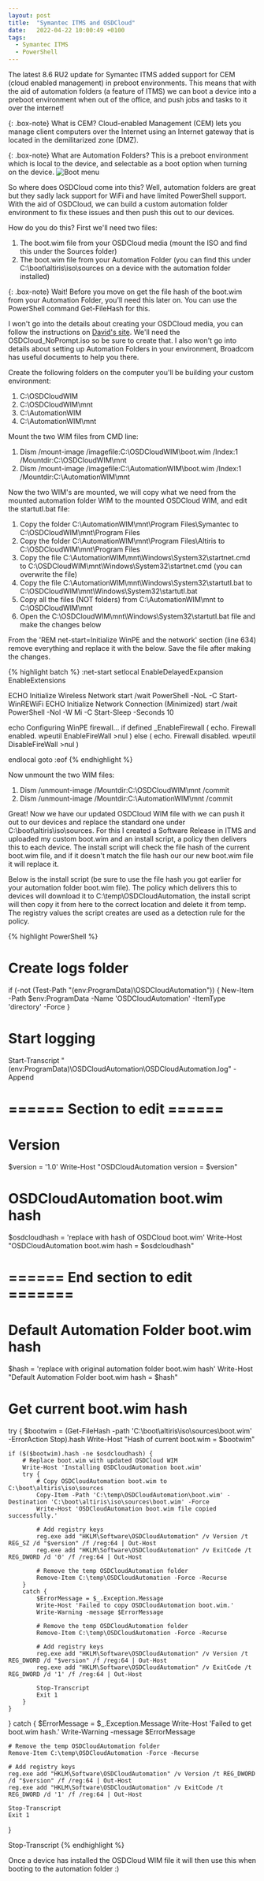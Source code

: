 ```yaml
---
layout: post
title:  "Symantec ITMS and OSDCloud"
date:   2022-04-22 10:00:49 +0100
tags:
  - Symantec ITMS
  - PowerShell
---
```

The latest 8.6 RU2 update for Symantec ITMS added support for CEM (cloud enabled management) in preboot environments. This means that with the aid of automation folders (a feature of ITMS) we can boot a device into a preboot environment when out of the office, and push jobs and tasks to it over the internet!

{: .box-note} 
What is CEM? 
Cloud-enabled Management (CEM) lets you manage client computers over the Internet using an Internet gateway that is located in the demilitarized zone (DMZ). 

{: .box-note} 
What are Automation Folders? 
This is a preboot environment which is local to the device, and selectable as a boot option when turning on the device.
![Boot menu](/images/symantec-itms-and-osdcloud-boot-menu.png)

So where does OSDCloud come into this? Well, automation folders are great but they sadly lack support for WiFi and have limited PowerShell support. With the aid of OSDCloud, we can build a custom automation folder environment to fix these issues and then push this out to our devices.

How do you do this? First we'll need two files:
<ol>
  <li>The boot.wim file from your OSDCloud media (mount the ISO and find this under the Sources folder)</li>
  <li>The boot.wim file from your Automation Folder (you can find this under C:\boot\altiris\iso\sources on a device with the automation folder installed)</li>
</ol>

{: .box-note} 
Wait! Before you move on get the file hash of the boot.wim from your Automation Folder, you'll need this later on. You can use the PowerShell command Get-FileHash for this.

I won't go into the details about creating your OSDCloud media, you can follow the instructions on [David's site](https://www.osdcloud.com). We'll need the OSDCloud_NoPrompt.iso so be sure to create that. I also won't go into details about setting up Automation Folders in your environment, Broadcom has useful documents to help you there.

Create the following folders on the computer you'll be building your custom environment:
<ol>
  <li>C:\OSDCloudWIM</li>
  <li>C:\OSDCloudWIM\mnt</li>
  <li>C:\AutomationWIM</li>
  <li>C:\AutomationWIM\mnt</li>
</ol>

Mount the two WIM files from CMD line:
<ol>
  <li>Dism /mount-image /imagefile:C:\OSDCloudWIM\boot.wim /Index:1 /Mountdir:C:\OSDCloudWIM\mnt</li>
  <li>Dism /mount-image /imagefile:C:\AutomationWIM\boot.wim /Index:1 /Mountdir:C:\AutomationWIM\mnt</li>
</ol>

Now the two WIM's are mounted, we will copy what we need from the mounted automation folder WIM to the mounted OSDCloud WIM, and edit the startutl.bat file:
<ol>
  <li>Copy the folder C:\AutomationWIM\mnt\Program Files\Symantec to C:\OSDCloudWIM\mnt\Program Files</li>
  <li>Copy the folder C:\AutomationWIM\mnt\Program Files\Altiris to C:\OSDCloudWIM\mnt\Program Files</li>
  <li>Copy the file C:\AutomationWIM\mnt\Windows\System32\startnet.cmd to C:\OSDCloudWIM\mnt\Windows\System32\startnet.cmd (you can overwrite the file)</li>
  <li>Copy the file C:\AutomationWIM\mnt\Windows\System32\startutl.bat to C:\OSDCloudWIM\mnt\Windows\System32\startutl.bat</li>
  <li>Copy all the files (NOT folders) from C:\AutomationWIM\mnt to C:\OSDCloudWIM\mnt</li>
  <li>Open the C:\OSDCloudWIM\mnt\Windows\System32\startutl.bat file and make the changes below</li>
</ol>

From the 'REM net-start=Initialize WinPE and the network' section (line 634) remove everything and replace it with the below. Save the file after making the changes.

{% highlight batch %}
:net-start
setlocal EnableDelayedExpansion EnableExtensions

ECHO Initialize Wireless Network
start /wait PowerShell -NoL -C Start-WinREWiFi
ECHO Initialize Network Connection (Minimized)
start /wait PowerShell -Nol -W Mi -C Start-Sleep -Seconds 10

echo Configuring WinPE firewall...
if defined _EnableFirewall (
  echo.  Firewall enabled.
  wpeutil EnableFireWall >nul
) else (
  echo.  Firewall disabled.
  wpeutil DisableFireWall >nul
)

endlocal
goto :eof
{% endhighlight %}

Now unmount the two WIM files:
<ol>
  <li>Dism /unmount-image /Mountdir:C:\OSDCloudWIM\mnt /commit</li>
  <li>Dism /unmount-image /Mountdir:C:\AutomationWIM\mnt /commit</li>
</ol>

Great! Now we have our updated OSDCloud WIM file with we can push it out to our devices and replace the standard one under C:\boot\altiris\iso\sources. For this I created a Software Release in ITMS and uploaded my custom boot.wim and an install script, a policy then delivers this to each device. The install script will check the file hash of the current boot.wim file, and if it doesn't match the file hash our our new boot.wim file it will replace it.

Below is the install script (be sure to use the file hash you got earlier for your automation folder boot.wim file). The policy which delivers this to devices will download it to C:\temp\OSDCloudAutomation, the install script will then copy it from here to the correct location and delete it from temp. The registry values the script creates are used as a detection rule for the policy.

{% highlight PowerShell %}
# Create logs folder
if (-not (Test-Path "$($env:ProgramData)\OSDCloudAutomation")) {
    New-Item -Path $env:ProgramData -Name 'OSDCloudAutomation' -ItemType 'directory' -Force
}

# Start logging
Start-Transcript "$($env:ProgramData)\OSDCloudAutomation\OSDCloudAutomation.log" -Append

# ====== Section to edit ======
# Version
$version = '1.0'
Write-Host "OSDCloudAutomation version = $version"

# OSDCloudAutomation boot.wim hash
$osdcloudhash = 'replace with hash of OSDCloud boot.wim'
Write-Host "OSDCloudAutomation boot.wim hash = $osdcloudhash"
# ====== End section to edit =======

# Default Automation Folder boot.wim hash
$hash = 'replace with original automation folder boot.wim hash'
Write-Host "Default Automation Folder boot.wim hash = $hash"

# Get current boot.wim hash
try {
    $bootwim = (Get-FileHash -path 'C:\boot\altiris\iso\sources\boot.wim' -ErrorAction Stop).hash
    Write-Host "Hash of current boot.wim = $bootwim"

    if ($($bootwim).hash -ne $osdcloudhash) {
        # Replace boot.wim with updated OSDCloud WIM
        Write-Host 'Installing OSDCloudAutomation boot.wim'
        try {
            # Copy OSDCloudAutomation boot.wim to C:\boot\altiris\iso\sources
            Copy-Item -Path 'C:\temp\OSDCloudAutomation\boot.wim' -Destination 'C:\boot\altiris\iso\sources\boot.wim' -Force
            Write-Host 'OSDCloudAutomation boot.wim file copied successfully.'

            # Add registry keys
            reg.exe add "HKLM\Software\OSDCloudAutomation" /v Version /t REG_SZ /d "$version" /f /reg:64 | Out-Host
            reg.exe add "HKLM\Software\OSDCloudAutomation" /v ExitCode /t REG_DWORD /d '0' /f /reg:64 | Out-Host

            # Remove the temp OSDCloudAutomation folder
            Remove-Item C:\temp\OSDCloudAutomation -Force -Recurse
        }
        catch {
            $ErrorMessage = $_.Exception.Message
            Write-Host 'Failed to copy OSDCloudAutomation boot.wim.'
            Write-Warning -message $ErrorMessage

            # Remove the temp OSDCloudAutomation folder
            Remove-Item C:\temp\OSDCloudAutomation -Force -Recurse

            # Add registry keys
            reg.exe add "HKLM\Software\OSDCloudAutomation" /v Version /t REG_DWORD /d "$version" /f /reg:64 | Out-Host
            reg.exe add "HKLM\Software\OSDCloudAutomation" /v ExitCode /t REG_DWORD /d '1' /f /reg:64 | Out-Host

            Stop-Transcript
            Exit 1
        }
    }
}
catch {
    $ErrorMessage = $_.Exception.Message
    Write-Host 'Failed to get boot.wim hash.'
    Write-Warning -message $ErrorMessage

    # Remove the temp OSDCloudAutomation folder
    Remove-Item C:\temp\OSDCloudAutomation -Force -Recurse

    # Add registry keys
    reg.exe add "HKLM\Software\OSDCloudAutomation" /v Version /t REG_DWORD /d "$version" /f /reg:64 | Out-Host
    reg.exe add "HKLM\Software\OSDCloudAutomation" /v ExitCode /t REG_DWORD /d '1' /f /reg:64 | Out-Host

    Stop-Transcript
    Exit 1
}

Stop-Transcript
{% endhighlight %}

Once a device has installed the OSDCloud WIM file it will then use this when booting to the automation folder :)